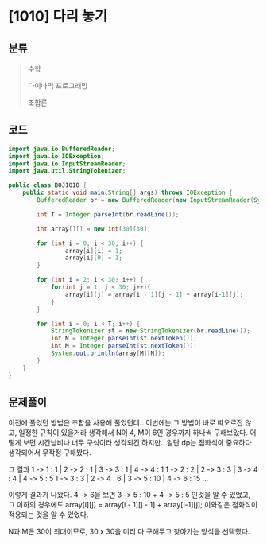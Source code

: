 # [1010] 다리 놓기

## 분류
> 수학
>
> 다이나믹 프로그래밍
>
> 조합론

## 코드
```java
import java.io.BufferedReader;
import java.io.IOException;
import java.io.InputStreamReader;
import java.util.StringTokenizer;

public class BOJ1010 {
    public static void main(String[] args) throws IOException {
        BufferedReader br = new BufferedReader(new InputStreamReader(System.in));

        int T = Integer.parseInt(br.readLine());

        int array[][] = new int[30][30];

        for (int i = 0; i < 30; i++) {
                array[i][i] = 1;
                array[i][0] = 1;
        }

        for (int i = 2; i < 30; i++) {
            for(int j = 1; j < 30; j++){
                array[i][j] = array[i - 1][j - 1] + array[i-1][j];
            }
        }

        for (int i = 0; i < T; i++) {
            StringTokenizer st = new StringTokenizer(br.readLine());
            int N = Integer.parseInt(st.nextToken());
            int M = Integer.parseInt(st.nextToken());
            System.out.println(array[M][N]);
        }
    }
}

```

## 문제풀이

이전에 풀었던 방법은 조합을 사용해 풀었던데.. 이번에는 그 방법이 바로 떠오르진 않고, 일정한 규칙이 있을거라 생각해서 N이 4, M이 6인 경우까지 하나씩 구해보았다. 어떻게 보면 시간낭비나 너무 구식이라 생각되긴 하지만.. 일단 dp는 점화식이 중요하다 생각되어서 무작정 구해봤다.

그 결과
1 -> 1 : 1 | 2 -> 2 : 1 | 3 -> 3 : 1 | 4 -> 4 : 1
1 -> 2 : 2 | 2 -> 3 : 3 | 3 -> 4 : 4 | 4 -> 5 : 5
1 -> 3 : 3 | 2 -> 4 : 6 | 3 -> 5 : 10 | 4 -> 6 : 15
...

이렇게 결과가 나왔다. 4 -> 6을 보면 3 -> 5 : 10 + 4 -> 5 : 5 인것을 알 수 있었고, 
그 이하의 경우에도 array[i][j] = array[i - 1][j - 1] + array[i-1][j]; 이와같은 점화식이 적용되는 것을 알 수 있었다.

N과 M은 30이 최대이므로, 30 x 30을 미리 다 구해두고 찾아가는 방식을 선택했다.
